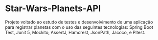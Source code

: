 # Star-Wars-Planets-API
Projeto voltado ao estudo de testes e desenvolvimento de uma aplicação para registrar planetas com o uso das seguintes tecnologias: Spring Boot Test, Junit 5, Mockito, AssertJ, Hamcrest, JsonPath, Jacoco, e Pitest.
